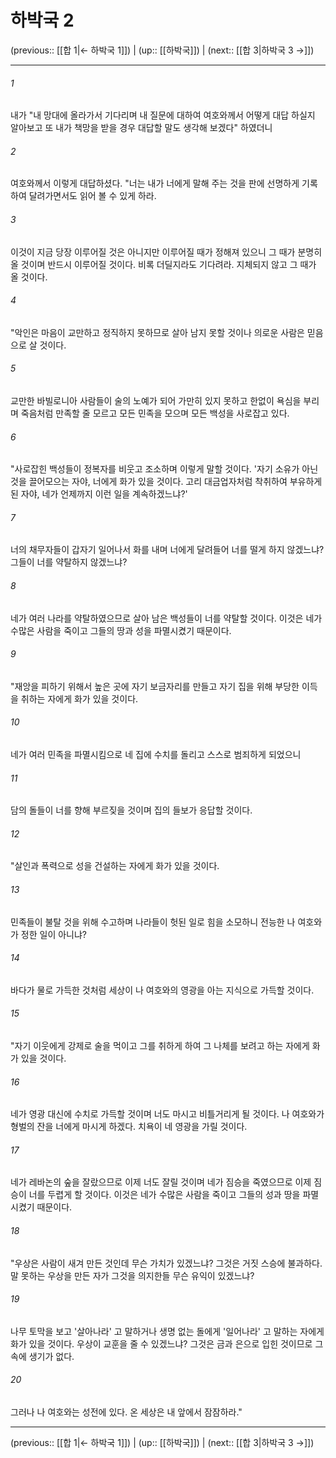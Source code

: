 # 하박국 2

(previous:: [[합 1|← 하박국 1]]) | (up:: [[하박국]]) | (next:: [[합 3|하박국 3 →]])

***




###### 1 

내가 "내 망대에 올라가서 기다리며 내 질문에 대하여 여호와께서 어떻게 대답 하실지 알아보고 또 내가 책망을 받을 경우 대답할 말도 생각해 보겠다" 하였더니 



###### 2 

여호와께서 이렇게 대답하셨다. "너는 내가 너에게 말해 주는 것을 판에 선명하게 기록하여 달려가면서도 읽어 볼 수 있게 하라. 



###### 3 

이것이 지금 당장 이루어질 것은 아니지만 이루어질 때가 정해져 있으니 그 때가 분명히 올 것이며 반드시 이루어질 것이다. 비록 더딜지라도 기다려라. 지체되지 않고 그 때가 올 것이다. 



###### 4 

"악인은 마음이 교만하고 정직하지 못하므로 살아 남지 못할 것이나 의로운 사람은 믿음으로 살 것이다. 



###### 5 

교만한 바빌로니아 사람들이 술의 노예가 되어 가만히 있지 못하고 한없이 욕심을 부리며 죽음처럼 만족할 줄 모르고 모든 민족을 모으며 모든 백성을 사로잡고 있다. 



###### 6 

"사로잡힌 백성들이 정복자를 비웃고 조소하며 이렇게 말할 것이다. '자기 소유가 아닌 것을 끌어모으는 자야, 너에게 화가 있을 것이다. 고리 대금업자처럼 착취하여 부유하게 된 자야, 네가 언제까지 이런 일을 계속하겠느냐?' 



###### 7 

너의 채무자들이 갑자기 일어나서 화를 내며 너에게 달려들어 너를 떨게 하지 않겠느냐? 그들이 너를 약탈하지 않겠느냐? 



###### 8 

네가 여러 나라를 약탈하였으므로 살아 남은 백성들이 너를 약탈할 것이다. 이것은 네가 수많은 사람을 죽이고 그들의 땅과 성을 파멸시켰기 때문이다. 



###### 9 

"재앙을 피하기 위해서 높은 곳에 자기 보금자리를 만들고 자기 집을 위해 부당한 이득을 취하는 자에게 화가 있을 것이다. 



###### 10 

네가 여러 민족을 파멸시킴으로 네 집에 수치를 돌리고 스스로 범죄하게 되었으니 



###### 11 

담의 돌들이 너를 향해 부르짖을 것이며 집의 들보가 응답할 것이다. 



###### 12 

"살인과 폭력으로 성을 건설하는 자에게 화가 있을 것이다. 



###### 13 

민족들이 불탈 것을 위해 수고하며 나라들이 헛된 일로 힘을 소모하니 전능한 나 여호와가 정한 일이 아니냐? 



###### 14 

바다가 물로 가득한 것처럼 세상이 나 여호와의 영광을 아는 지식으로 가득할 것이다. 



###### 15 

"자기 이웃에게 강제로 술을 먹이고 그를 취하게 하여 그 나체를 보려고 하는 자에게 화가 있을 것이다. 



###### 16 

네가 영광 대신에 수치로 가득할 것이며 너도 마시고 비틀거리게 될 것이다. 나 여호와가 형벌의 잔을 너에게 마시게 하겠다. 치욕이 네 영광을 가릴 것이다. 



###### 17 

네가 레바논의 숲을 잘랐으므로 이제 너도 잘릴 것이며 네가 짐승을 죽였으므로 이제 짐승이 너를 두렵게 할 것이다. 이것은 네가 수많은 사람을 죽이고 그들의 성과 땅을 파멸시켰기 때문이다. 



###### 18 

"우상은 사람이 새겨 만든 것인데 무슨 가치가 있겠느냐? 그것은 거짓 스승에 불과하다. 말 못하는 우상을 만든 자가 그것을 의지한들 무슨 유익이 있겠느냐? 



###### 19 

나무 토막을 보고 '살아나라' 고 말하거나 생명 없는 돌에게 '일어나라' 고 말하는 자에게 화가 있을 것이다. 우상이 교훈을 줄 수 있겠느냐? 그것은 금과 은으로 입힌 것이므로 그 속에 생기가 없다. 



###### 20 

그러나 나 여호와는 성전에 있다. 온 세상은 내 앞에서 잠잠하라."

***

(previous:: [[합 1|← 하박국 1]]) | (up:: [[하박국]]) | (next:: [[합 3|하박국 3 →]])
